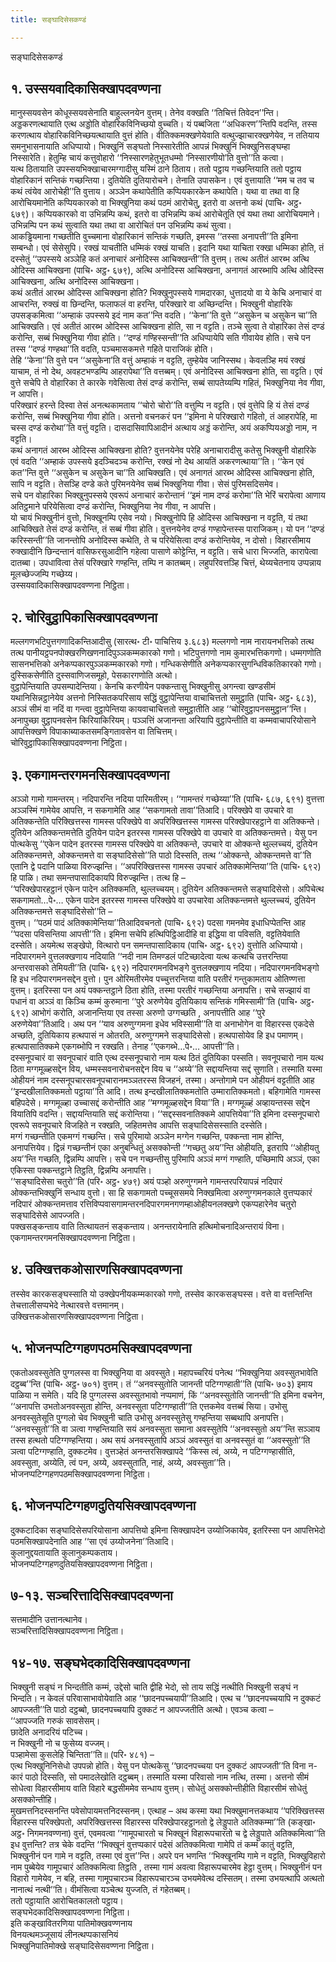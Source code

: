 ```yaml
---
title: सङ्घादिसेसकण्डं

---
```

सङ्घादिसेसकण्डं  


## १. उस्सयवादिकासिक्खापदवण्णना

मानुस्सयवसेन कोधूस्सयवसेनाति बाहुल्लनयेन वुत्तम्। तेनेव वक्खति ‘‘तिचित्तं तिवेदन’’न्ति। अड्डकरणत्थायाति एत्थ अड्डोति वोहारिकविनिच्छयो वुच्चति। यं पब्बजिता ‘‘अधिकरण’’न्तिपि वदन्ति, तस्स करणत्थाय वोहारिकविनिच्छयत्थायाति वुत्तं होति। वीतिक्कमक्खणेयेवाति वत्थुज्झाचारक्खणेयेव, न ततियाय समनुभासनायाति अधिप्पायो। भिक्खुनिं सङ्घतो निस्सारेतीति आपन्नं भिक्खुनिं भिक्खुनिसङ्घम्हा निस्सारेति। हेतुम्हि चायं कत्तुवोहारो ‘‘निस्सारणहेतुभूतधम्मो ‘निस्सारणीयो’ति वुत्तो’’ति कत्वा।  
यत्थ ठितायाति उपस्सयभिक्खाचारमग्गादीसु यस्मिं ठाने ठिताय। ततो पट्ठाय गच्छन्तियाति ततो पट्ठाय वोहारिकानं सन्तिकं गच्छन्तिया। दुतियेति दुतियारोचने। तेनाति उपासकेन। एवं वुत्तायाति ‘‘मम च तव च कथं त्वंयेव आरोचेही’’ति वुत्ताय। अञ्ञेन कथापेतीति कप्पियकारकेन कथापेति। यथा वा तथा वा हि आरोचियमानेति कप्पियकारको वा भिक्खुनिया कथं पठमं आरोचेतु, इतरो वा अत्तनो कथं (पाचि॰ अट्ठ॰ ६७९)। कप्पियकारको वा उभिन्नम्पि कथं, इतरो वा उभिन्नम्पि कथं आरोचेतूति एवं यथा तथा आरोचियमाने। उभिन्नम्पि पन कथं सुत्वाति यथा तथा वा आरोचितं पन उभिन्नम्पि कथं सुत्वा।  
आकड्ढियमाना गच्छतीति वुच्चमाना वोहारिकानं सन्तिकं गच्छति, इमस्स ‘‘तस्सा अनापत्ती’’ति इमिना सम्बन्धो। एवं सेसेसुपि। रक्खं याचतीति धम्मिकं रक्खं याचति। इदानि यथा याचिता रक्खा धम्मिका होति, तं दस्सेतुं ‘‘उपस्सये अञ्ञेहि कतं अनाचारं अनोदिस्स आचिक्खन्ती’’ति वुत्तम्। तत्थ अतीतं आरब्भ अत्थि ओदिस्स आचिक्खना (पाचि॰ अट्ठ॰ ६७९), अत्थि अनोदिस्स आचिक्खना, अनागतं आरब्भापि अत्थि ओदिस्स आचिक्खना, अत्थि अनोदिस्स आचिक्खना।  
कथं अतीतं आरब्भ ओदिस्स आचिक्खना होति? भिक्खुनुपस्सये गामदारका, धुत्तादयो वा ये केचि अनाचारं वा आचरन्ति, रुक्खं वा छिन्दन्ति, फलाफलं वा हरन्ति, परिक्खारे वा अच्छिन्दन्ति। भिक्खुनी वोहारिके उपसङ्कमित्वा ‘‘अम्हाकं उपस्सये इदं नाम कत’’न्ति वदति। ‘‘केना’’ति वुत्ते ‘‘असुकेन च असुकेन चा’’ति आचिक्खति। एवं अतीतं आरब्भ ओदिस्स आचिक्खना होति, सा न वट्टति। तञ्चे सुत्वा ते वोहारिका तेसं दण्डं करोन्ति, सब्बं भिक्खुनिया गीवा होति। ‘‘दण्डं गण्हिस्सन्ती’’ति अधिप्पायेपि सति गीवायेव होति। सचे पन तस्स ‘‘दण्डं गण्हथा’’ति वदति, पञ्चमासकमत्ते गहिते पाराजिकं होति।  
तेहि ‘‘केना’’ति वुत्ते पन ‘‘असुकेना’ति वत्तुं अम्हाकं न वट्टति, तुम्हेयेव जानिस्सथ। केवलञ्हि मयं रक्खं याचाम, तं नो देथ, अवहटभण्डम्पि आहरापेथा’’ति वत्तब्बम्। एवं अनोदिस्स आचिक्खना होति, सा वट्टति। एवं वुत्ते सचेपि ते वोहारिका ते कारके गवेसित्वा तेसं दण्डं करोन्ति, सब्बं सापतेय्यम्पि गहितं, भिक्खुनिया नेव गीवा, न आपत्ति।  
परिक्खारं हरन्ते दिस्वा तेसं अनत्थकामताय ‘‘चोरो चोरो’’ति वत्तुम्पि न वट्टति। एवं वुत्तेपि हि यं तेसं दण्डं करोन्ति, सब्बं भिक्खुनिया गीवा होति। अत्तनो वचनकरं पन ‘‘इमिना मे परिक्खारो गहितो, तं आहरापेहि, मा चस्स दण्डं करोथा’’ति वत्तुं वट्टति। दासदासिवापिआदीनं अत्थाय अड्डं करोन्ति, अयं अकप्पियअड्डो नाम, न वट्टति।  
कथं अनागतं आरब्भ ओदिस्स आचिक्खना होति? वुत्तनयेनेव परेहि अनाचारादीसु कतेसु भिक्खुनी वोहारिके एवं वदति ‘‘अम्हाकं उपस्सये इदञ्चिदञ्च करोन्ति, रक्खं नो देथ आयतिं अकरणत्थाया’’ति। ‘‘केन एवं कत’’न्ति वुत्ते ‘‘असुकेन च असुकेन चा’’ति आचिक्खति। एवं अनागतं आरब्भ ओदिस्स आचिक्खना होति, सापि न वट्टति। तेसञ्हि दण्डे कते पुरिमनयेनेव सब्बं भिक्खुनिया गीवा। सेसं पुरिमसदिसमेव।  
सचे पन वोहारिका भिक्खुनुपस्सये एवरूपं अनाचारं करोन्तानं ‘‘इमं नाम दण्डं करोमा’’ति भेरिं चरापेत्वा आणाय अतिट्ठमाने परियेसित्वा दण्डं करोन्ति, भिक्खुनिया नेव गीवा, न आपत्ति।  
यो चायं भिक्खुनीनं वुत्तो, भिक्खूनम्पि एसेव नयो। भिक्खुनोपि हि ओदिस्स आचिक्खना न वट्टति, यं तथा आचिक्खिते तेसं दण्डं करोन्ति, तं सब्बं गीवा होति। वुत्तनयेनेव दण्डं गण्हापेन्तस्स पाराजिकम्। यो पन ‘‘दण्डं करिस्सन्ती’’ति जानन्तोपि अनोदिस्स कथेति, ते च परियेसित्वा दण्डं करोन्तियेव, न दोसो। विहारसीमाय रुक्खादीनि छिन्दन्तानं वासिफरसुआदीनि गहेत्वा पासाणे कोट्टेन्ति, न वट्टति। सचे धारा भिज्जति, कारापेत्वा दातब्बा। उपधावित्वा तेसं परिक्खारे गण्हन्ति, तम्पि न कातब्बम्। लहुपरिवत्तञ्हि चित्तं, थेय्यचेतनाय उप्पन्नाय मूलच्छेज्जम्पि गच्छेय्य।  
उस्सयवादिकासिक्खापदवण्णना निट्ठिता।  


## २. चोरिवुट्ठापिकासिक्खापदवण्णना

मल्लगणभटिपुत्तगणादिकन्तिआदीसु (सारत्थ॰ टी॰ पाचित्तिय ३.६८३) मल्लगणो नाम नारायनभत्तिको तत्थ तत्थ पानीयट्ठपनपोक्खरणिखणनादिपुञ्ञकम्मकारको गणो। भटिपुत्तगणो नाम कुमारभत्तिकगणो। धम्मगणोति सासनभत्तिको अनेकप्पकारपुञ्ञकम्मकारको गणो। गन्धिकसेणीति अनेकप्पकारसुगन्धिविकतिकारको गणो। दुस्सिकसेणीति दुस्सवाणिजसमूहो, पेसकारगणोति अत्थो।  
वुट्ठापेन्तियाति उपसम्पादेन्तिया। केनचि करणीयेन पक्कन्तासु भिक्खुनीसु अगन्त्वा खण्डसीमं यथानिसिन्नट्ठानेयेव अत्तनो निस्सितकपरिसाय सद्धिं वुट्ठापेन्तिया वाचाचित्ततो समुट्ठाति (पाचि॰ अट्ठ॰ ६८३), अञ्ञं सीमं वा नदिं वा गन्त्वा वुट्ठापेन्तिया कायवाचाचित्ततो समुट्ठातीति आह ‘‘चोरिवुट्ठापनसमुट्ठान’’न्ति। अनापुच्छा वुट्ठापनवसेन किरियाकिरियम्। पञ्ञत्तिं अजानन्ता अरियापि वुट्ठापेन्तीति वा कम्मवाचापरियोसाने आपत्तिक्खणे विपाकाब्याकतसमङ्गितावसेन वा तिचित्तम्।  
चोरिवुट्ठापिकासिक्खापदवण्णना निट्ठिता।  


## ३. एकगामन्तरगमनसिक्खापदवण्णना

अञ्ञो गामो गामन्तरम्। नदिपारन्ति नदिया पारिमतीरम्। ‘‘गामन्तरं गच्छेय्या’’ति (पाचि॰ ६८७, ६९१) वुत्तत्ता अञ्ञस्मिं गामेयेव आपत्ति, न सकगामेति आह ‘‘सकगामतो तावा’’तिआदि। परिक्खेपे वा उपचारे वा अतिक्कन्तेति परिक्खित्तस्स गामस्स परिक्खेपे वा अपरिक्खित्तस्स गामस्स परिक्खेपारहट्ठाने वा अतिक्कन्ते। दुतियेन अतिक्कन्तमत्तेति दुतियेन पादेन इतरस्स गामस्स परिक्खेपे वा उपचारे वा अतिक्कन्तमत्ते। येसु पन पोत्थकेसु ‘‘एकेन पादेन इतरस्स गामस्स परिक्खेपे वा अतिक्कन्ते, उपचारे वा ओक्कन्ते थुल्लच्चयं, दुतियेन अतिक्कन्तमत्ते, ओक्कन्तमत्ते वा सङ्घादिसेसो’’ति पाठो दिस्सति, तत्थ ‘‘ओक्कन्ते, ओक्कन्तमत्ते वा’’ति एतानि द्वे पदानि पाळिया विरुज्झन्ति। ‘‘अपरिक्खित्तस्स गामस्स उपचारं अतिक्कामेन्तिया’’ति (पाचि॰ ६९२) हि पाळि। तथा समन्तपासादिकायपि विरुज्झन्ति। तत्थ हि –  
‘‘परिक्खेपारहट्ठानं एकेन पादेन अतिक्कमति, थुल्लच्चयम्। दुतियेन अतिक्कन्तमत्ते सङ्घादिसेसो। अपिचेत्थ सकगामतो…पे॰… एकेन पादेन इतरस्स गामस्स परिक्खेपे वा उपचारेवा अतिक्कन्तमत्ते थुल्लच्चयं, दुतियेन अतिक्कन्तमत्ते सङ्घादिसेसो’’ति –  
वुत्तम्। ‘‘पठमं पादं अतिक्कामेन्तिया’’तिआदिवचनतो (पाचि॰ ६९२) पदसा गमनमेव इधाधिप्पेतन्ति आह ‘‘पदसा पविसन्तिया आपत्ती’’ति। इमिना सचेपि हत्थिपिट्ठिआदीहि वा इद्धिया वा पविसति, वट्टतियेवाति दस्सेति। अयमेत्थ सङ्खेपो, वित्थारो पन समन्तपासादिकाय (पाचि॰ अट्ठ॰ ६९२) वुत्तोति अधिप्पायो।  
नदिपारगमने वुत्तलक्खणाय नदियाति ‘‘नदी नाम तिमण्डलं पटिच्छादेत्वा यत्थ कत्थचि उत्तरन्तिया अन्तरवासको तेमियती’’ति (पाचि॰ ६९२) नदिपारगमनविभङ्गे वुत्तलक्खणाय नदिया। नदिपारगमनविभङ्गो हि इध नदिपारगमनसद्देन वुत्तो। पुन ओरिमतीरमेव पच्चुत्तरन्तिया वाति परतीरं गन्तुकामताय ओतिण्णत्ता वुत्तम्। इतरिस्सा पन अयं पक्कन्तट्ठाने ठिता होति, तस्मा परतीरं गच्छन्तिया अनापत्ति। सचे सज्झायं वा पधानं वा अञ्ञं वा किञ्चि कम्मं कुरुमाना ‘‘पुरे अरुणेयेव दुतियिकाय सन्तिकं गमिस्सामी’’ति (पाचि॰ अट्ठ॰ ६९२) आभोगं करोति, अजानन्तिया एव तस्सा अरुणो उग्गच्छति , अनापत्तीति आह ‘‘पुरे अरुणेयेवा’’तिआदि। अथ पन ‘‘याव अरुणुग्गमना इधेव भविस्सामी’’ति वा अनाभोगेन वा विहारस्स एकदेसे अच्छति, दुतियिकाय हत्थपासं न ओतरति, अरुणुग्गमने सङ्घादिसेसो। हत्थपासोयेव हि इध पमाणम्। हत्थपासातिक्कमे एकगब्भोपि न रक्खति। तेनाह ‘‘एकगब्भे…पे॰… आपत्ती’’ति।  
दस्सनूपचारं वा सवनूपचारं वाति एत्थ दस्सनूपचारो नाम यत्थ ठितं दुतियिका पस्सति। सवनूपचारो नाम यत्थ ठिता मग्गमूळ्हसद्देन विय, धम्मस्सवनारोचनसद्देन विय च ‘‘अय्ये’’ति सद्दायन्तिया सद्दं सुणाति। तस्माति यस्मा ओहीयनं नाम दस्सनूपचारसवनूपचारानमञ्ञतरस्स विजहनं, तस्मा। अन्तोगामे पन ओहीयनं वट्टतीति आह ‘‘इन्दखीलातिक्कमतो पट्ठाया’’ति आदि। तत्थ इन्दखीलातिक्कमतोति उम्मारातिक्कमतो। बहिगामेति गामस्स बहिपदेसे। मग्गमूळ्हा उच्चासद्दं करोन्तीति आह ‘‘मग्गमूळ्हसद्देन विया’’ति। मग्गमूळ्हं अव्हायन्तस्स सद्देन वियातिपि वदन्ति। सद्दायन्तियाति सद्दं करोन्तिया। ‘‘सद्दस्सवनातिक्कमे आपत्तियेवा’’ति इमिना दस्सनूपचारो एवरूपे सवनूपचारे विजहिते न रक्खति, जहितमत्तेव आपत्ति सङ्घादिसेसस्साति दस्सेति।  
मग्गं गच्छन्तीति एकमग्गं गच्छन्ति। सचे पुरिमायो अञ्ञेन मग्गेन गच्छन्ति, पक्कन्ता नाम होन्ति, अनापत्तियेव। द्विन्नं गच्छन्तीनं एका अनुबन्धितुं असक्कोन्ती ‘‘गच्छतु अय’’न्ति ओहीयति, इतरापि ‘‘ओहीयतु अय’’न्ति गच्छति, द्विन्नम्पि आपत्ति। सचे पन गच्छन्तीसु पुरिमापि अञ्ञं मग्गं गण्हाति, पच्छिमापि अञ्ञं, एका एकिस्सा पक्कन्तट्ठाने तिट्ठति, द्विन्नम्पि अनापत्ति।  
‘‘सङ्घादिसेसा चतुरो’’ति (परि॰ अट्ठ॰ ४७९) अयं पञ्हो अरुणुग्गमने गामन्तरपरियापन्नं नदिपारं ओक्कन्तभिक्खुनिं सन्धाय वुत्तो। सा हि सकगामतो पच्चूससमये निक्खमित्वा अरुणुग्गमनकाले वुत्तप्पकारं नदिपारं ओक्कन्तमत्ताव रत्तिविप्पवासगामन्तरनदिपारगमनगणम्हाओहीयनलक्खणे एकप्पहारेनेव चतुरो सङ्घादिसेसे आपज्जति।  
पक्खसङ्कन्ताय वाति तित्थायतनं सङ्कन्ताय। अनन्तरायेनाति हत्थिमोचनादिअन्तरायं विना।  
एकगामन्तरगमनसिक्खापदवण्णना निट्ठिता।  


## ४. उक्खित्तकओसारणसिक्खापदवण्णना

तस्सेव कारकसङ्घस्साति यो उक्खेपनीयकम्मकारको गणो, तस्सेव कारकसङ्घस्स। वत्ते वा वत्तन्तिन्ति तेचत्तालीसप्पभेदे नेत्थारवत्ते वत्तमानम्।  
उक्खित्तकओसारणसिक्खापदवण्णना निट्ठिता।  


## ५. भोजनप्पटिग्गहणपठमसिक्खापदवण्णना

एकतोअवस्सुतेति पुग्गलस्स वा भिक्खुनिया वा अवस्सुते। महापच्चरियं पनेत्थ ‘‘भिक्खुनिया अवस्सुतभावेति दट्ठब्ब’’न्ति (पाचि॰ अट्ठ॰ ७०१) वुत्तम्। तं ‘‘अनवस्सुतोति जानन्ती पटिग्गण्हाती’’ति (पाचि॰ ७०३) इमाय पाळिया न समेति। यदि हि पुग्गलस्स अवस्सुतभावो नप्पमाणं, किं ‘‘अनवस्सुतोति जानन्ती’’ति इमिना वचनेन, ‘‘अनापत्ति उभतोअनवस्सुता होन्ति, अनवस्सुता पटिग्गण्हाती’’ति एत्तकमेव वत्तब्बं सिया। उभोसु अनवस्सुतेसूति पुग्गलो चेव भिक्खुनी चाति उभोसु अनवस्सुतेसु गण्हन्तिया सब्बथापि अनापत्ति। ‘‘अनवस्सुतो’’ति वा ञत्वा गण्हन्तियाति सयं अनवस्सुता समाना अवस्सुतेपि ‘‘अनवस्सुतो अय’’न्ति सञ्ञाय तस्स हत्थतो पटिग्गण्हन्तिया। अथ सयं अनवस्सुतापि अञ्ञं अवस्सुतं वा अनवस्सुतं वा ‘‘अवस्सुतो’’ति ञत्वा पटिग्गण्हाति, दुक्कटमेव। वुत्तञ्हेतं अनन्तरसिक्खापदे ‘‘किस्स त्वं, अय्ये, न पटिग्गण्हासीति, अवस्सुता, अय्येति, त्वं पन, अय्ये, अवस्सुताति, नाहं, अय्ये, अवस्सुता’’ति।  
भोजनप्पटिग्गहणपठमसिक्खापदवण्णना निट्ठिता।  


## ६. भोजनप्पटिग्गहणदुतियसिक्खापदवण्णना

दुक्कटादिका सङ्घादिसेसपरियोसाना आपत्तियो इमिना सिक्खापदेन उय्योजिकायेव, इतरिस्सा पन आपत्तिभेदो पठमसिक्खापदेनाति आह ‘‘सा एवं उय्योजनेना’’तिआदि।  
कुलानुद्दयतायाति कुलानुकम्पकताय।  
भोजनप्पटिग्गहणदुतियसिक्खापदवण्णना निट्ठिता।  


## ७-१३. सञ्चरित्तादिसिक्खापदवण्णना

सत्तमादीनि उत्तानत्थानेव।  
सञ्चरित्तादिसिक्खापदवण्णना निट्ठिता।  


## १४-१७. सङ्घभेदकादिसिक्खापदवण्णना

भिक्खुनी सङ्घं न भिन्दतीति कम्मं, उद्देसो चाति द्वीहि भेदो, सो ताय सद्धिं नत्थीति भिक्खुनी सङ्घं न भिन्दति। न केवलं परिवासाभावोयेवाति आह ‘‘छादनपच्चयापी’’तिआदि। एत्थ च ‘‘छादनपच्चयापि न दुक्कटं आपज्जती’’ति पाठो दट्ठब्बो, छादनपच्चयापि दुक्कटं न आपज्जतीति अत्थो। एवञ्च कत्वा –  
‘‘आपज्जति गरुकं सावसेसम्।  
छादेति अनादरियं पटिच्च।  
न भिक्खुनी नो च फुसेय्य वज्जम्।  
पञ्हामेसा कुसलेहि चिन्तिता’’ति॥ (परि॰ ४८१) –  
एत्थ भिक्खुनिनिसेधो उपपन्नो होति। येसु पन पोत्थकेसु ‘‘छादनपच्चया पन दुक्कटं आपज्जती’’ति विना न-कारं पाठो दिस्सति, सो पमादलेखोति दट्ठब्बम्। तस्माति यस्मा परिवासो नाम नत्थि, तस्मा। अत्तनो सीमं सोधेत्वा विहारसीमाय वाति विहारे बद्धसीममेव सन्धाय वुत्तम्। सोधेतुं असक्कोन्तीहीति विहारसीमं सोधेतुं असक्कोन्तीहि।  
मुखमत्तनिदस्सनन्ति पवेसोपायमत्तनिदस्सनम्। एत्थाह – अथ कस्मा यथा भिक्खुमानत्तकथाय ‘‘परिक्खित्तस्स विहारस्स परिक्खेपतो, अपरिक्खित्तस्स विहारस्स परिक्खेपारहट्ठानतो द्वे लेड्डुपाते अतिक्कम्मा’’ति (कङ्खा॰ अट्ठ॰ निगमनवण्णना) वुत्तं, एवमवत्वा ‘‘गामूपचारतो च भिक्खूनं विहारूपचारतो च द्वे लेड्डुपाते अतिक्कमित्वा’’ति इध वुत्तन्ति? तत्र चेके वदन्ति ‘‘भिक्खूनं वुत्तप्पकारं पदेसं अतिक्कमित्वा गामेपि तं कम्मं कातुं वट्टति, भिक्खुनीनं पन गामे न वट्टति, तस्मा एवं वुत्त’’न्ति। अपरे पन भणन्ति ‘‘भिक्खूनम्पि गामे न वट्टति, भिक्खुविहारो नाम पुब्बेयेव गामूपचारं अतिक्कमित्वा तिट्ठति , तस्मा गामं अवत्वा विहारूपचारमेव हेट्ठा वुत्तम्। भिक्खुनीनं पन विहारो गामेयेव, न बहि, तस्मा गामूपचारञ्च विहारूपचारञ्च उभयमेवेत्थ दस्सितम्। तस्मा उभयत्थापि अत्थतो नानात्थं नत्थी’’ति। वीमंसित्वा यञ्चेत्थ युज्जति, तं गहेतब्बम्।  
ततो पट्ठायाति आरोचितकालतो पट्ठाय।  
सङ्घभेदकादिसिक्खापदवण्णना निट्ठिता।  
इति कङ्खावितरणिया पातिमोक्खवण्णनाय  
विनयत्थमञ्जूसायं लीनत्थप्पकासनियं  
भिक्खुनिपातिमोक्खे सङ्घादिसेसवण्णना निट्ठिता।  